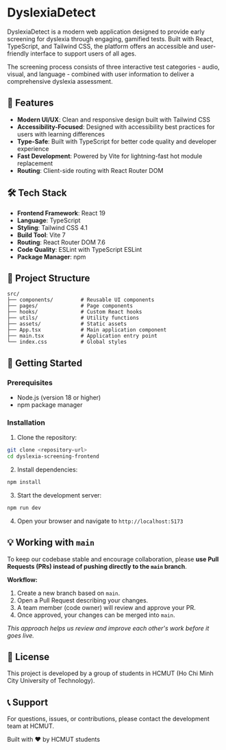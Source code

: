# DyslexiaDetect

DyslexiaDetect is a modern web application designed to provide early screening for dyslexia through engaging, gamified tests. Built with React, TypeScript, and Tailwind CSS, the platform offers an accessible and user-friendly interface to support users of all ages.

The screening process consists of three interactive test categories - audio, visual, and language - combined with user information to deliver a comprehensive dyslexia assessment.

## 🚀 Features

-   **Modern UI/UX**: Clean and responsive design built with Tailwind CSS
-   **Accessibility-Focused**: Designed with accessibility best practices for users with learning differences
-   **Type-Safe**: Built with TypeScript for better code quality and developer experience
-   **Fast Development**: Powered by Vite for lightning-fast hot module replacement
-   **Routing**: Client-side routing with React Router DOM

## 🛠️ Tech Stack

-   **Frontend Framework**: React 19
-   **Language**: TypeScript
-   **Styling**: Tailwind CSS 4.1
-   **Build Tool**: Vite 7
-   **Routing**: React Router DOM 7.6
-   **Code Quality**: ESLint with TypeScript ESLint
-   **Package Manager**: npm

## 📁 Project Structure

```
src/
├── components/         # Reusable UI components
├── pages/              # Page components
├── hooks/              # Custom React hooks
├── utils/              # Utility functions
├── assets/             # Static assets
├── App.tsx             # Main application component
├── main.tsx            # Application entry point
└── index.css           # Global styles
```

## 🚀 Getting Started

### Prerequisites

-   Node.js (version 18 or higher)
-   npm package manager

### Installation

1. Clone the repository:

```bash
git clone <repository-url>
cd dyslexia-screening-frontend
```

2. Install dependencies:

```bash
npm install
```

3. Start the development server:

```bash
npm run dev
```

4. Open your browser and navigate to `http://localhost:5173`

## 💡 Working with `main`

To keep our codebase stable and encourage collaboration, please **use Pull Requests (PRs) instead of pushing directly to the `main` branch**.

**Workflow:**
1. Create a new branch based on `main`.
2. Open a Pull Request describing your changes.
3. A team member (code owner) will review and approve your PR.
4. Once approved, your changes can be merged into `main`.

_This approach helps us review and improve each other's work before it goes live._

## 📝 License

This project is developed by a group of students in HCMUT (Ho Chi Minh City University of Technology).

## 📞 Support

For questions, issues, or contributions, please contact the development team at HCMUT.

Built with ❤️ by HCMUT students
